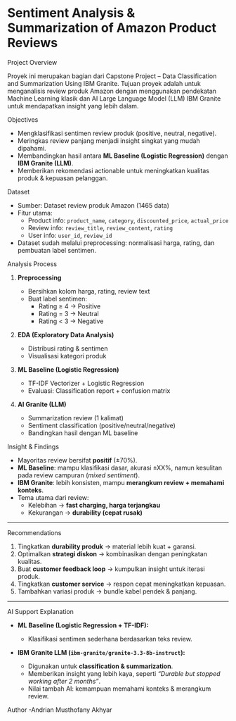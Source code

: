 # Sentiment Analysis & Summarization of Amazon Product Reviews

Project Overview

Proyek ini merupakan bagian dari Capstone Project – Data Classification and Summarization Using IBM Granite.
Tujuan proyek adalah untuk menganalisis review produk Amazon dengan menggunakan pendekatan Machine Learning klasik dan AI Large Language Model (LLM) IBM Granite untuk mendapatkan insight yang lebih dalam.

Objectives
- Mengklasifikasi sentimen review produk (positive, neutral, negative).  
- Meringkas review panjang menjadi insight singkat yang mudah dipahami.  
- Membandingkan hasil antara **ML Baseline (Logistic Regression)** dengan **IBM Granite (LLM)**.  
- Memberikan rekomendasi actionable untuk meningkatkan kualitas produk & kepuasan pelanggan.  

Dataset
- Sumber: Dataset review produk Amazon (1465 data)  
- Fitur utama:
  - Product info: `product_name`, `category`, `discounted_price`, `actual_price`  
  - Review info: `review_title`, `review_content`, `rating`  
  - User info: `user_id`, `review_id`  
- Dataset sudah melalui preprocessing: normalisasi harga, rating, dan pembuatan label sentimen.

Analysis Process
1. **Preprocessing**  
   - Bersihkan kolom harga, rating, review text  
   - Buat label sentimen:  
     - Rating ≥ 4 → Positive  
     - Rating = 3 → Neutral  
     - Rating < 3 → Negative  

2. **EDA (Exploratory Data Analysis)**  
   - Distribusi rating & sentimen  
   - Visualisasi kategori produk  

3. **ML Baseline (Logistic Regression)**  
   - TF-IDF Vectorizer + Logistic Regression  
   - Evaluasi: Classification report + confusion matrix  

4. **AI Granite (LLM)**  
   - Summarization review (1 kalimat)  
   - Sentiment classification (positive/neutral/negative)  
   - Bandingkan hasil dengan ML baseline  

Insight & Findings
- Mayoritas review bersifat **positif** (±70%).  
- **ML Baseline**: mampu klasifikasi dasar, akurasi ±XX%, namun kesulitan pada review campuran (*mixed sentiment*).  
- **IBM Granite**: lebih konsisten, mampu **merangkum review + memahami konteks**.  
- Tema utama dari review:  
  - Kelebihan → **fast charging, harga terjangkau**  
  - Kekurangan → **durability (cepat rusak)**  

---

Recommendations
1. Tingkatkan **durability produk** → material lebih kuat + garansi.  
2. Optimalkan **strategi diskon** → kombinasikan dengan peningkatan kualitas.  
3. Buat **customer feedback loop** → kumpulkan insight untuk iterasi produk.  
4. Tingkatkan **customer service** → respon cepat meningkatkan kepuasan.  
5. Tambahkan variasi produk → bundle kabel pendek & panjang.  

---

AI Support Explanation
- **ML Baseline (Logistic Regression + TF-IDF):**  
  - Klasifikasi sentimen sederhana berdasarkan teks review.  

- **IBM Granite LLM (`ibm-granite/granite-3.3-8b-instruct`):**  
  - Digunakan untuk **classification & summarization**.  
  - Memberikan insight yang lebih kaya, seperti *“Durable but stopped working after 2 months”*.  
  - Nilai tambah AI: kemampuan memahami konteks & merangkum review.  


Author
-Andrian Musthofany Akhyar 
